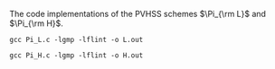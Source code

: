 The code implementations of the PVHSS schemes $\Pi_{\rm L}$ and $\Pi_{\rm H}$.

`gcc Pi_L.c -lgmp -lflint -o L.out`

`gcc Pi_H.c -lgmp -lflint -o H.out`
